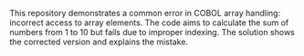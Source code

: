 This repository demonstrates a common error in COBOL array handling: incorrect access to array elements. The code aims to calculate the sum of numbers from 1 to 10 but fails due to improper indexing. The solution shows the corrected version and explains the mistake.